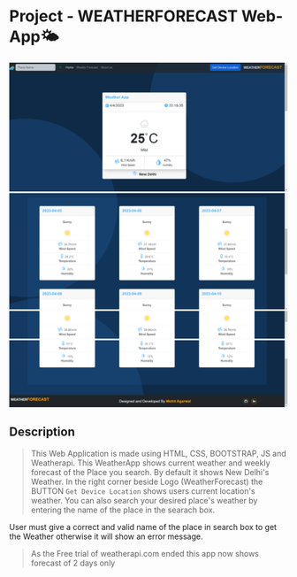 # Project - WEATHERFORECAST Web-App🌤
![Wearther App Preview](./landingPage.png)
![Wearther App Preview](./weeklyforecastPage.png)
![Wearther App Preview](./weeklyforecastPage2.png)
![Wearther App Preview](./aboutuspage.png)

## Description

>This Web Application is made using HTML, CSS, BOOTSTRAP, JS and Weatherapi.
>This WeatherApp shows current weather and weekly forecast of the Place you search.
>By default it shows New Delhi's Weather. 
>In the right corner beside Logo (WeatherForecast) the BUTTON `Get Device Location` shows users current location's weather.
>You can also search your desired place's weather by entering the name of the place in the searach box.

User must give a correct and valid name of the place in search box to get the Weather otherwise it will show an error message.


>As the Free trial of weatherapi.com ended this app now shows forecast of 2 days only
